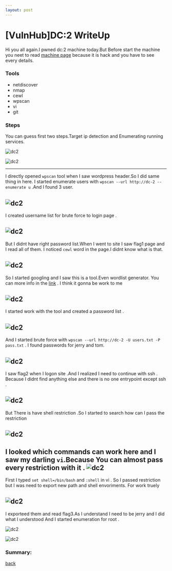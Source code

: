 ```yaml
---
layout: post
---
```


# [VulnHub]DC:2 WriteUp

Hi you all again.I pwned dc:2 machine today.But Before start the machine
you neet to read [machine page](https://www.vulnhub.com/entry/dc-2,311/) because it is hack and
you have to see every details.

### Tools

* netdiscover 
* nmap
* cewl
* wpscan
* vi
* git


### Steps 

You can guess first two steps.Target ip detection and Enumerating running services.

![dc2](/img/dc2/1.png)

![dc2](/img/dc2/2.png)

-------------------------------------------------------------
I directly opened `wpscan` tool when I saw wordpress header.So I did same thing in here.
I started enumerate users with `wpscan --url http://dc-2 --enumerate u` .And I found 3 user.

![dc2](/img/dc2/3.png)
-------------------------------------------------------------
I created username list for brute force to login page .

![dc2](/img/dc2/4.png)
-------------------------------------------------------------
But I didnt have right password list.When I went to site I saw flag1 page and I read all of them.
I noticed `cewl` word in the page.I didnt know what is that.

![dc2](/img/dc2/5.png)
-------------------------------------------------------------
So I started googling and I saw this is a tool.Even wordlist generator.
You can more info in the [link](https://tools.kali.org/password-attacks/cewl) .
I think it gonna be work to me

![dc2](/img/dc2/6.png)
-------------------------------------------------------------
I started work with the tool and created a password list .

![dc2](/img/dc2/7.png)
-------------------------------------------------------------
And I started brute force with `wpscan --url http://dc-2 -U users.txt -P pass.txt` .
I found passwords for jerry and tom.

![dc2](/img/dc2/8.png)
-------------------------------------------------------------
I saw flag2 when I logon site .And I realized I need to continue with ssh .
Because I didnt find anything else and there is no one entrypoint except ssh .

![dc2](/img/dc2/9.png)
------------------------------------------------------------
But There is have shell restriction .So I started to search how can I pass the restriction

![dc2](/img/dc2/10.png)
-----------------------------------------------------------
I looked which commands can work here and I saw my darling `vi`.Because
You can almost pass every restriction  with it .
![dc2](/img/dc2/11.png)
----------------------------------------------------------
First I typed `set shell=/bin/bash` and `:shell` in vi .
So I passed restriction but I was need to export new path and shell envoriments.
For work truely

![dc2](/img/dc2/12.png)
---------------------------------------------------------
I exporteed them and read flag3.As I understand I need to be jerry and I did what I understood
And I started enumeration for root .

![dc2](/img/dc2/13.png)

![dc2](/img/dc2/14.png)


### Summary:



[back](./)